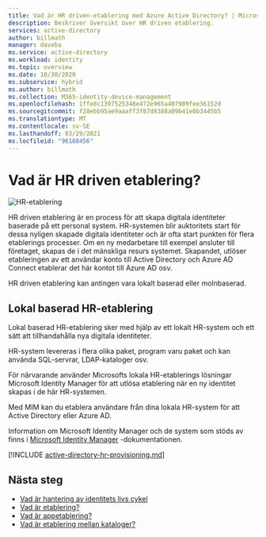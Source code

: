 ```yaml
---
title: Vad är HR driven-etablering med Azure Active Directory? | Microsoft Docs
description: Beskriver översikt över HR driven etablering.
services: active-directory
author: billmath
manager: daveba
ms.service: active-directory
ms.workload: identity
ms.topic: overview
ms.date: 10/30/2020
ms.subservice: hybrid
ms.author: billmath
ms.collection: M365-identity-device-management
ms.openlocfilehash: 1ffe8c1397525348e472e965a407909fee36152d
ms.sourcegitcommit: f28ebb95ae9aaaff3f87d8388a09b41e0b3445b5
ms.translationtype: MT
ms.contentlocale: sv-SE
ms.lasthandoff: 03/29/2021
ms.locfileid: "96168456"
---
```

# <a name="what-is-hr-driven-provisioning"></a>Vad är HR driven etablering?

![HR-etablering](./media/what-is-hr-driven-provisioning/cloud2a.png)

HR driven etablering är en process för att skapa digitala identiteter baserade på ett personal system.  HR-systemen blir auktoritets start för dessa nyligen skapade digitala identiteter och är ofta start punkten för flera etablerings processer.  Om en ny medarbetare till exempel ansluter till företaget, skapas de i det mänskliga resurs systemet.  Skapandet, utlöser etableringen av ett användar konto till Active Directory och Azure AD Connect etablerar det här kontot till Azure AD osv.

HR driven etablering kan antingen vara lokalt baserad eller molnbaserad.

## <a name="on-premises-based-hr-provisioning"></a>Lokal baserad HR-etablering
Lokal baserad HR-etablering sker med hjälp av ett lokalt HR-system och ett sätt att tillhandahålla nya digitala identiteter.

HR-system levereras i flera olika paket, program varu paket och kan använda SQL-servrar, LDAP-kataloger osv.

För närvarande använder Microsofts lokala HR-etablerings lösningar Microsoft Identity Manager för att utlösa etablering när en ny identitet skapas i de här HR-systemen.

Med MIM kan du etablera användare från dina lokala HR-system för att Active Directory eller Azure AD.

Information om Microsoft Identity Manager och de system som stöds av finns i [Microsoft Identity Manager](/microsoft-identity-manager/microsoft-identity-manager-2016) -dokumentationen.

[!INCLUDE [active-directory-hr-provisioning.md](../../../includes/active-directory-hr-provisioning.md)]



## <a name="next-steps"></a>Nästa steg 
- [Vad är hantering av identitets livs cykel](what-is-identity-lifecycle-management.md)
- [Vad är etablering?](what-is-provisioning.md)
- [Vad är appetablering?](what-is-app-provisioning.md)
- [Vad är etablering mellan kataloger?](what-is-inter-directory-provisioning.md)